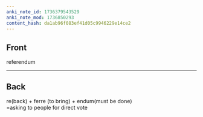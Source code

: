 ```yaml
---
anki_note_id: 1736379543529
anki_note_mod: 1736850293
content_hash: da1ab96f083ef41d05c9946229e14ce2
---
```


## Front

referendum

<hr/>

## Back

re(back) + ferre (to bring) + endum(must be done)   
=asking to people for direct vote